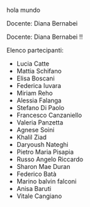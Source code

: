 hola mundo

Docente: Diana Bernabei

Docente: Diana Bernabei !!

Elenco partecipanti:

- Lucia Catte
- Mattia Schifano
- Elisa Boscani
- Federica Iuvara
- Miriam Reho
- Alessia Falanga
- Stefano Di Paolo
- Francesco Canzaniello
- Valeria Panzetta
- Agnese Soini
- Khalil Ziad
- Daryoush Nateghi
- Pietro Maria Pisapia
- Russo Angelo Riccardo
- Sharon Mae Duran
- Federico Batà
- Marino balvin falconi
- Anisa Baruti
- Vitale Cangiano
